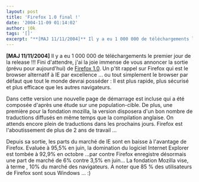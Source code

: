 ```yaml
---
layout: post
title: 'Firefox 1.0 final !'
date: '2004-11-09 01:14:02'
author: j0k
tags: '[]'
excerpt: "**[MAJ 11/11/2004]** Il y a eu 1 000 000 de téléchargements le premier jour de la release !!!     \nFini d'attendre, j'ai la joie immense de vous annoncer la sortie (prévu pour aujourd'hui) de [Firefox 1.0](http://ftp26moz.newaol.com/pub/mozilla.org/firefox/releases/1.0/win32/fr-FR/).   Un p'tit rappel sur Firefox qui est le browser alternatif à IE      …"
---
```


**[MAJ 11/11/2004]** Il y a eu 1 000 000 de téléchargements le premier jour de la release !!!
Fini d'attendre, j'ai la joie immense de vous annoncer la sortie (prévu pour aujourd'hui) de [Firefox 1.0](http://ftp26moz.newaol.com/pub/mozilla.org/firefox/releases/1.0/win32/fr-FR/).   Un p'tit rappel sur Firefox qui est le browser alternatif à IE par excellence ... ou tout simplement le browser par défaut que tout le monde devrai posséder : Il est plus rapide, plus sécurisé et plus efficace que les autres navigateurs.

Dans cette version une nouvelle page de démarrage est incluse qui a été composée d'après une étude sur une population-cible. De plus, une première pour la fondation mozilla, la version disposera d'un bon nombre de traductions diffusés en même temps que la compilation anglaise. On attends encore plein de traductions dans les prochains jours.   Firefox est l'aboutissement de plus de 2 ans de travail ...

Depuis sa sortie, les parts du marché de IE sont en baisse à l'avantage de Firefox. Evaluée à 95,5% en juin, la domination du logiciel Internet Explorer est tombée à 92,9% en octobre ...par contre Firefox enregistre désormais une part de marché de 6% contre 3,5% en juin...    La fondation Mozilla vise, à terme , 10% du marché des navigateurs.    A noter que 85 % des utilisateurs de Firefox sont sous Windows ... :)
